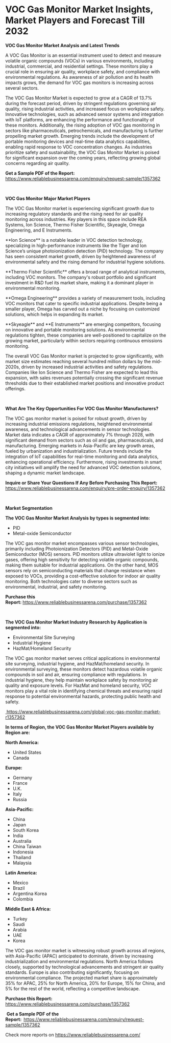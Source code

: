 <p><h1>VOC Gas Monitor Market Insights, Market Players and Forecast Till 2032</h1></p><p><strong>VOC Gas Monitor Market Analysis and Latest Trends</strong></p>
<p><p>A VOC Gas Monitor is an essential instrument used to detect and measure volatile organic compounds (VOCs) in various environments, including industrial, commercial, and residential settings. These monitors play a crucial role in ensuring air quality, workplace safety, and compliance with environmental regulations. As awareness of air pollution and its health impacts grows, the demand for VOC gas monitors is increasing across several sectors.</p><p>The VOC Gas Monitor Market is expected to grow at a CAGR of 13.7% during the forecast period, driven by stringent regulations governing air quality, rising industrial activities, and increased focus on workplace safety. Innovative technologies, such as advanced sensor systems and integration with IoT platforms, are enhancing the performance and functionality of these monitors. Additionally, the rising adoption of VOC gas monitoring in sectors like pharmaceuticals, petrochemicals, and manufacturing is further propelling market growth. Emerging trends include the development of portable monitoring devices and real-time data analytics capabilities, enabling rapid response to VOC concentration changes. As industries prioritize safety and sustainability, the VOC Gas Monitor Market is poised for significant expansion over the coming years, reflecting growing global concerns regarding air quality.</p></p>
<p><strong>Get a Sample PDF of the Report:&nbsp;</strong> <a href="https://www.reliablebusinessarena.com/enquiry/request-sample/1357362?utm_campaign=2120&utm_medium=2&utm_source=Github&utm_content=ia&utm_term=16022025&utm_id=voc-gas-monitor">https://www.reliablebusinessarena.com/enquiry/request-sample/1357362</a></p>
<p>&nbsp;</p>
<p><strong>VOC Gas Monitor Major Market Players</strong></p>
<p><p>The VOC Gas Monitor market is experiencing significant growth due to increasing regulatory standards and the rising need for air quality monitoring across industries. Key players in this space include REA Systems, Ion Science, Thermo Fisher Scientific, Skyeagle, Omega Engineering, and E Instruments.</p><p>**Ion Science** is a notable leader in VOC detection technology, specializing in high-performance instruments like the Tiger and  Ion Science’s unique photoionization detection (PID) technology. The company has seen consistent market growth, driven by heightened awareness of environmental safety and the rising demand for industrial hygiene solutions. </p><p>**Thermo Fisher Scientific** offers a broad range of analytical instruments, including VOC monitors. The company's robust portfolio and significant investment in R&D fuel its market share, making it a dominant player in environmental monitoring.</p><p>**Omega Engineering** provides a variety of measurement tools, including VOC monitors that cater to specific industrial applications. Despite being a smaller player, Omega has carved out a niche by focusing on customized solutions, which helps in expanding its market.</p><p>**Skyeagle** and **E Instruments** are emerging competitors, focusing on innovative and portable monitoring solutions. As environmental regulations tighten, these companies are well-positioned to capitalize on the growing market, particularly within sectors requiring continuous emissions monitoring.</p><p>The overall VOC Gas Monitor market is projected to grow significantly, with market size estimates reaching several hundred million dollars by the mid-2020s, driven by increased industrial activities and safety regulations. Companies like Ion Science and Thermo Fisher are expected to lead this expansion, with sales revenues potentially crossing the significant revenue thresholds due to their established market positions and innovative product offerings.</p></p>
<p>&nbsp;</p>
<p><strong>What Are The Key Opportunities For VOC Gas Monitor Manufacturers?</strong></p>
<p><p>The VOC gas monitor market is poised for robust growth, driven by increasing industrial emissions regulations, heightened environmental awareness, and technological advancements in sensor technologies. Market data indicates a CAGR of approximately 7% through 2028, with significant demand from sectors such as oil and gas, pharmaceuticals, and manufacturing. Emerging markets in Asia-Pacific are key growth areas, fueled by urbanization and industrialization. Future trends include the integration of IoT capabilities for real-time monitoring and data analytics, enhancing operational efficiency. Furthermore, rising investments in smart city initiatives will amplify the need for advanced VOC detection solutions, shaping a dynamic market landscape.</p></p>
<p><strong>Inquire or Share Your Questions If Any Before Purchasing This Report:</strong> <a href="https://www.reliablebusinessarena.com/enquiry/pre-order-enquiry/1357362?utm_campaign=2120&utm_medium=2&utm_source=Github&utm_content=ia&utm_term=16022025&utm_id=voc-gas-monitor">https://www.reliablebusinessarena.com/enquiry/pre-order-enquiry/1357362</a></p>
<p>&nbsp;</p>
<p><strong>Market Segmentation</strong></p>
<p><strong>The VOC Gas Monitor Market Analysis by types is segmented into:</strong></p>
<p><ul><li>PID</li><li>Metal-oxide Semiconductor</li></ul></p>
<p><p>The VOC gas monitor market encompasses various sensor technologies, primarily including Photoionization Detectors (PID) and Metal-Oxide Semiconductor (MOS) sensors. PID monitors utilize ultraviolet light to ionize gases, offering high sensitivity for detecting volatile organic compounds, making them suitable for industrial applications. On the other hand, MOS sensors rely on semiconducting materials that change resistance when exposed to VOCs, providing a cost-effective solution for indoor air quality monitoring. Both technologies cater to diverse sectors such as environmental, industrial, and safety monitoring.</p></p>
<p><strong>Purchase this Report:&nbsp;</strong><a href="https://www.reliablebusinessarena.com/purchase/1357362?utm_campaign=2120&utm_medium=2&utm_source=Github&utm_content=ia&utm_term=16022025&utm_id=voc-gas-monitor">https://www.reliablebusinessarena.com/purchase/1357362</a></p>
<p>&nbsp;</p>
<p><strong>The VOC Gas Monitor Market Industry Research by Application is segmented into:</strong></p>
<p><ul><li>Environmental Site Surveying</li><li>Industrial Hygiene</li><li>HazMat/Homeland Security</li></ul></p>
<p><p>The VOC gas monitor market serves critical applications in environmental site surveying, industrial hygiene, and HazMat/homeland security. In environmental surveying, these monitors detect hazardous volatile organic compounds in soil and air, ensuring compliance with regulations. In industrial hygiene, they help maintain workplace safety by monitoring air quality and exposure levels. For HazMat and homeland security, VOC monitors play a vital role in identifying chemical threats and ensuring rapid response to potential environmental hazards, protecting public health and safety.</p></p>
<p><a href="https://www.reliablebusinessarena.com/global-voc-gas-monitor-market-r1357362?utm_campaign=2120&utm_medium=2&utm_source=Github&utm_content=ia&utm_term=16022025&utm_id=voc-gas-monitor">&nbsp;https://www.reliablebusinessarena.com/global-voc-gas-monitor-market-r1357362</a></p>
<p><strong>In terms of Region, the VOC Gas Monitor Market Players available by Region are:</strong></p>
<p>
    <p> <strong> North America: </strong>
        <ul>
            <li>United States</li>
            <li>Canada</li>
        </ul>
        </p> 
    <p> <strong> Europe: </strong>
        <ul>
            <li>Germany</li>
            <li>France</li>
            <li>U.K.</li>
            <li>Italy</li>
            <li>Russia</li>
        </ul>
        </p> 
    <p> <strong> Asia-Pacific: </strong>
        <ul>
            <li>China</li>
            <li>Japan</li>
            <li>South Korea</li>
            <li>India</li>
            <li>Australia</li>
            <li>China Taiwan</li>
            <li>Indonesia</li>
            <li>Thailand</li>
            <li>Malaysia</li>
        </ul>
        </p> 
    <p> <strong> Latin America: </strong>
        <ul>
            <li>Mexico</li>
            <li>Brazil</li>
            <li>Argentina Korea</li>
            <li>Colombia</li>
        </ul>
        </p> 
    <p> <strong> Middle East & Africa: </strong>
        <ul>
            <li>Turkey</li>
            <li>Saudi</li>
            <li>Arabia</li>
            <li>UAE</li>
            <li>Korea</li>
        </ul>
    </p>
    </p>
<p><p>The VOC gas monitor market is witnessing robust growth across all regions, with Asia-Pacific (APAC) anticipated to dominate, driven by increasing industrialization and environmental regulations. North America follows closely, supported by technological advancements and stringent air quality standards. Europe is also contributing significantly, focusing on environmental compliance. The projected market share is approximately 35% for APAC, 25% for North America, 20% for Europe, 15% for China, and 5% for the rest of the world, reflecting a competitive landscape.</p></p>
<p><strong>Purchase this Report: </strong><a href="https://www.reliablebusinessarena.com/purchase/1357362?utm_campaign=2120&utm_medium=2&utm_source=Github&utm_content=ia&utm_term=16022025&utm_id=voc-gas-monitor">https://www.reliablebusinessarena.com/purchase/1357362</a></p>
<p>&nbsp;<strong>Get a Sample PDF of the Report:&nbsp;&nbsp;</strong><a href="https://www.reliablebusinessarena.com/enquiry/request-sample/1357362?utm_campaign=2120&utm_medium=2&utm_source=Github&utm_content=ia&utm_term=16022025&utm_id=voc-gas-monitor">https://www.reliablebusinessarena.com/enquiry/request-sample/1357362</a></p>
<p><strong></strong></p>
<p>Check more reports on <a href="https://www.reliablebusinessarena.com/?utm_campaign=2120&utm_medium=2&utm_source=Github&utm_content=ia&utm_term=16022025&utm_id=voc-gas-monitor">https://www.reliablebusinessarena.com/</a></p>